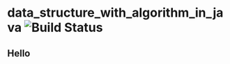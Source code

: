 # data_structure_with_algorithm_in_java ![Build Status](https://travis-ci.org/Linuxea/dataalgorithm_in_java.svg?branch=master)

## Hello
